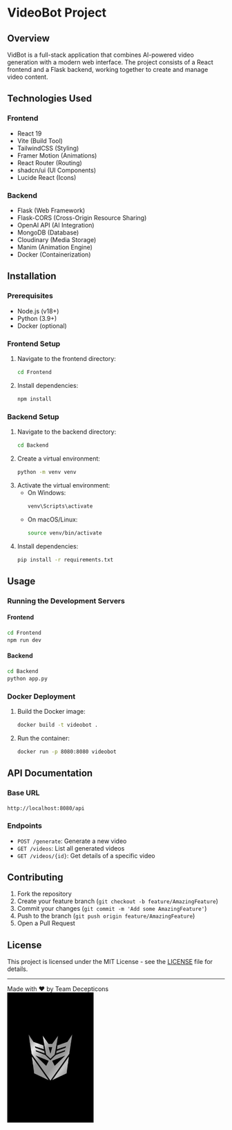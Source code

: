 # VideoBot Project

## Overview
VidBot is a full-stack application that combines AI-powered video generation with a modern web interface. The project consists of a React frontend and a Flask backend, working together to create and manage video content.

## Technologies Used

### Frontend
- React 19
- Vite (Build Tool)
- TailwindCSS (Styling)
- Framer Motion (Animations)
- React Router (Routing)
- shadcn/ui (UI Components)
- Lucide React (Icons)

### Backend
- Flask (Web Framework)
- Flask-CORS (Cross-Origin Resource Sharing)
- OpenAI API (AI Integration)
- MongoDB (Database)
- Cloudinary (Media Storage)
- Manim (Animation Engine)
- Docker (Containerization)

## Installation

### Prerequisites
- Node.js (v18+)
- Python (3.9+)
- Docker (optional)

### Frontend Setup
1. Navigate to the frontend directory:
   ```bash
   cd Frontend
   ```
2. Install dependencies:
   ```bash
   npm install
   ```

### Backend Setup
1. Navigate to the backend directory:
   ```bash
   cd Backend
   ```
2. Create a virtual environment:
   ```bash
   python -m venv venv
   ```
3. Activate the virtual environment:
   - On Windows:
     ```bash
     venv\Scripts\activate
     ```
   - On macOS/Linux:
     ```bash
     source venv/bin/activate
     ```
4. Install dependencies:
   ```bash
   pip install -r requirements.txt
   ```

## Usage

### Running the Development Servers

#### Frontend
```bash
cd Frontend
npm run dev
```

#### Backend
```bash
cd Backend
python app.py
```

### Docker Deployment
1. Build the Docker image:
   ```bash
   docker build -t videobot .
   ```
2. Run the container:
   ```bash
   docker run -p 8080:8080 videobot
   ```

## API Documentation

### Base URL
`http://localhost:8080/api`

### Endpoints
- `POST /generate`: Generate a new video
- `GET /videos`: List all generated videos
- `GET /videos/{id}`: Get details of a specific video

## Contributing
1. Fork the repository
2. Create your feature branch (`git checkout -b feature/AmazingFeature`)
3. Commit your changes (`git commit -m 'Add some AmazingFeature'`)
4. Push to the branch (`git push origin feature/AmazingFeature`)
5. Open a Pull Request

## License
This project is licensed under the MIT License - see the [LICENSE](LICENSE) file for details.

---

Made with ❤️ by Team Decepticons  
<img src="Frontend/public/decepticons.jpg" width="200" alt="Team Logo">